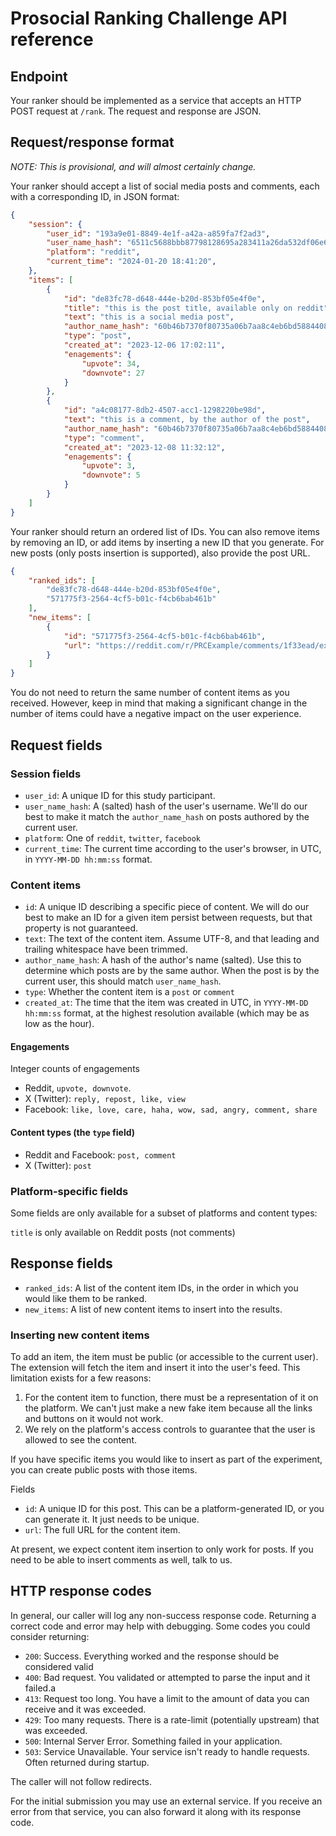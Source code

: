 # Prosocial Ranking Challenge API reference

## Endpoint

Your ranker should be implemented as a service that accepts an HTTP POST request at `/rank`. The request and response are JSON.

## Request/response format

_NOTE: This is provisional, and will almost certainly change._

Your ranker should accept a list of social media posts and comments, each with a corresponding ID, in JSON format:

```json
{
    "session": {
        "user_id": "193a9e01-8849-4e1f-a42a-a859fa7f2ad3",
        "user_name_hash": "6511c5688bbb87798128695a283411a26da532df06e6e931a53416e379ddda0e",
        "platform": "reddit",
        "current_time": "2024-01-20 18:41:20",
    },
    "items": [
        {
            "id": "de83fc78-d648-444e-b20d-853bf05e4f0e",
            "title": "this is the post title, available only on reddit",
            "text": "this is a social media post",
            "author_name_hash": "60b46b7370f80735a06b7aa8c4eb6bd588440816b086d5ef7355cf202a118305",
            "type": "post",
            "created_at": "2023-12-06 17:02:11",
            "enagements": {
                "upvote": 34,
                "downvote": 27
            }
        },
        {
            "id": "a4c08177-8db2-4507-acc1-1298220be98d",
            "text": "this is a comment, by the author of the post",
            "author_name_hash": "60b46b7370f80735a06b7aa8c4eb6bd588440816b086d5ef7355cf202a118305",
            "type": "comment",
            "created_at": "2023-12-08 11:32:12",
            "enagements": {
                "upvote": 3,
                "downvote": 5
            }
        }
    ]
}
```

Your ranker should return an ordered list of IDs. You can also remove items by removing an ID, or add items by inserting a new ID that you generate. For new posts (only posts insertion is supported), also provide the post URL.

```json
{
    "ranked_ids": [
        "de83fc78-d648-444e-b20d-853bf05e4f0e",
        "571775f3-2564-4cf5-b01c-f4cb6bab461b"
    ],
    "new_items": [
        {
            "id": "571775f3-2564-4cf5-b01c-f4cb6bab461b",
            "url": "https://reddit.com/r/PRCExample/comments/1f33ead/example_to_insert",
        }
    ]
}
```

You do not need to return the same number of content items as you received. However, keep in mind that making a significant change in the number of items could have a negative impact on the user experience.

## Request fields

### Session fields

- `user_id`: A unique ID for this study participant.
- `user_name_hash`: A (salted) hash of the user's username. We'll do our best to make it match the `author_name_hash` on posts authored by the current user.
- `platform`: One of `reddit`, `twitter`, `facebook`
- `current_time`: The current time according to the user's browser, in UTC, in `YYYY-MM-DD hh:mm:ss` format.

### Content items

- `id`: A unique ID describing a specific piece of content. We will do our best to make an ID for a given item persist between requests, but that property is not guaranteed.
- `text`: The text of the content item. Assume UTF-8, and that leading and trailing whitespace have been trimmed.
- `author_name_hash`: A hash of the author's name (salted). Use this to determine which posts are by the same author. When the post is by the current user, this should match `user_name_hash`.
- `type`: Whether the content item is a `post` or `comment`
- `created_at`: The time that the item was created in UTC, in `YYYY-MM-DD hh:mm:ss` format, at the highest resolution available (which may be as low as the hour).

#### Engagements

Integer counts of engagements

- Reddit, `upvote, downvote`.
- X (Twitter): `reply, repost, like, view`
- Facebook: `like, love, care, haha, wow, sad, angry, comment, share`

#### Content types (the `type` field)

- Reddit and Facebook: `post, comment`
- X (Twitter): `post`

### Platform-specific fields

Some fields are only available for a subset of platforms and content types:

`title` is only available on Reddit posts (not comments)

## Response fields

- `ranked_ids`: A list of the content item IDs, in the order in which you would like them to be ranked.
- `new_items`: A list of new content items to insert into the results.

### Inserting new content items

To add an item, the item must be public (or accessible to the current user). The extension will fetch the item and insert it into the user's feed. This limitation exists for a few reasons:

1. For the content item to function, there must be a representation of it on the platform. We can't just make a new fake item because all the links and buttons on it would not work.
2. We rely on the platform's access controls to guarantee that the user is allowed to see the content.

If you have specific items you would like to insert as part of the experiment, you can create public posts with those items.

Fields

- `id`: A unique ID for this post. This can be a platform-generated ID, or you can generate it. It just needs to be unique.
- `url`: The full URL for the content item.

At present, we expect content item insertion to only work for posts. If you need to be able to insert comments as well, talk to us.

## HTTP response codes

In general, our caller will log any non-success response code. Returning a correct code and error may help with debugging. Some codes you could consider returning:

- `200`: Success. Everything worked and the response should be considered valid
- `400`: Bad request. You validated or attempted to parse the input and it failed.a
- `413`: Request too long. You have a limit to the amount of data you can receive and it was exceeded.
- `429`: Too many requests. There is a rate-limit (potentially upstream) that was exceeded.
- `500`: Internal Server Error. Something failed in your application.
- `503`: Service Unavailable. Your service isn't ready to handle requests. Often returned during startup.

The caller will not follow redirects.

For the initial submission you may use an external service. If you receive an error from that service, you can also forward it along with its response code.
